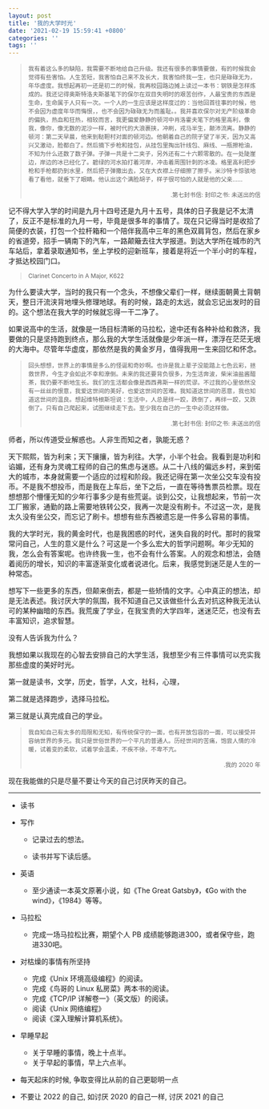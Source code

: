 ```yaml
---
layout: post
title: '我的大学时光'
date: '2021-02-19 15:59:41 +0800'
categories: ''
tags: ''
---
```


> <small>我有着这么多的缺陷，我需要不断地给自己升级。我还有很多的事情要做，有的时候我会觉得有些害怕。人生苦短，我害怕自己来不及长大，我害怕终我一生，也只是碌碌无为，年华虚度。我想起再初一还是初二的时候，我再校园路边摊上读过一本书：钢铁是怎样炼成的。我还记得奥斯特洛夫斯基笔下的保尔在双目失明时的艰苦创作，人最宝贵的东西是生命，生命属于人只有一次。一个人的一生应该是这样度过的：当他回首往事的时候，他不会因为虚度年华而悔恨，，也不会因为碌碌无为而羞耻。。我并喜欢保尔对无产阶级革命的偏执，热血和狂热，相较而言，我更偏爱静静的顿河中肖洛霍夫笔下的格里高利，像我，像你，像无数的泥沙一样，被时代的大浪裹挟，冲刷，戎马半生，颠沛流离。静静的顿河：第二天早晨，他来到鞑靼村对面的顿河边。他朝着自己的院子望了半天，因为又高兴又激动，脸都白了。然后摘下步枪和挂包，从挂包里掏出针线包、麻线、一瓶擦枪油，不知为什么还数了数子弹。子弹一共是十二夹子，另外还有二十六颗零散的。在一处陡崖边，岸边的冰已经化了。碧绿的河水拍打着河岸，冲击着周围针刺的冰凌。格里高利把步枪和手枪都扔到水里，然后把子弹撒出去，又在大衣襟上仔细擦了擦手。米沙特卡惊骇地看了看他，就垂下了眼睛。他认出这个满脸胡子，样子很可怕的人就是他的父亲……</small>
> <div style="text-align: right"><small>.第七封书信: 封印之书: 未送出的信</small></div>

记不得大学入学的时间是九月十四号还是九月十五号，具体的日子我是记不太清了，反正不是标准的九月一号，毕竟是很多年的事情了。现在只记得当时是收拾了简便的衣装，打包一个拉杆箱和一个陪伴我高中三年的黑色双肩背包，然后在家乡的省道旁，招手一辆南下的汽车，一路颠簸去往大学报道。到达大学所在城市的汽车站后，拿着录取通知书，坐上学校的迎新班车，接着是将近一个半小时的车程，才抵达校园门口。

> <small>Clarinet Concerto in A Major, K622</small>

为什么要读大学，当时的我只有一个念头，不想像父辈们一样，继续面朝黄土背朝天，整日汗流浃背地埋头修理地球。有的时候，路走的太远，就会忘记出发时的目的。这个想法在我大学的时候就忘得一干二净了。

如果说高中的生活，就像是一场目标清晰的马拉松，途中还有各种补给和救济，我要做的只是坚持跑到终点，那么我的大学生活就像是少年派一样，漂浮在茫茫无垠的大海中。尽管年华虚度，那依然是我的黄金岁月，值得我用一生来回忆和怀念。

> <small>回头想想，世界上的事情是多么的怪诞和奇妙啊。也许是我上辈子没能踏上七色云彩，拯救世界，今生才会如此不幸和潦倒。未来的我还要背负很多，为生活奔波，柴米油盐酱醋茶，我仍要不断地生长。我们的生活都会像是西西弗斯一样的荒谬。不过我的心里依然没有一丝丝的恨意，我爱这世间的美好，也爱这世间的苦难。我知道这世间的恶意，我也知道这世间的温良。想起维特根斯坦说：生活中，人总是绊一跤，跌倒了，再绊一跤，又跌倒了。只有自己爬起来，试图继续走下去。至少我在自己的一生中必须这样做。</small>
> <div style="text-align: right"><small>.第七封书信: 封印之书: 未送出的信</small></div>

师者，所以传道受业解惑也。人非生而知之者，孰能无惑？

天下熙熙，皆为利来；天下攘攘，皆为利往。大学，小半个社会。我看到是功利和谄媚，还有身为灵魂工程师的自己的焦虑与迷惑。从二十八线的偏远乡村，来到偌大的城市，本身就需要一个适应的过程和阶段。我还记得在第一次坐公交车没有投币。不是我不想投币，而是我在上车后，坐下之后，一直在等待售票员检票。现在想想那个懵懂无知的少年行事多少是有些荒诞。谈到公交，让我想起来，节前一次工厂搬家，通勤的路上需要地铁转公交，我再一次是没有刷卡。不过这一次，是我太久没有坐公交，而忘记了刷卡。想想有些东西被遗忘是一件多么容易的事情。

我的大学时光，我的黄金时代，也是我困惑的时代，迷失自我的时代。那时的我常常问自己，人生的意义是什么？可这是一个多么宏大的哲学问题啊。年少无知的我，怎么会有答案呢。也许终我一生，也不会有什么答案。人的观念和想法，会随着阅历的增长，知识的丰富逐渐变化或者说进化。后来，我感觉到迷茫是人生的一种常态。

想写下一些更多的东西，但颠来倒去，都是一些矫情的文字。心中真正的想法，却是无法表述。我讨厌大学的氛围，我不知道自己又该做些什么去对抗这种我无法认可的某种幽暗的东西。我荒废了学业，在我宝贵的大学四年，迷迷茫茫，也没有去丰富知识，追求智慧。

没有人告诉我为什么？

我想如果以我现在的心智去安排自己的大学生活，我想至少有三件事情可以充实我那些虚度的美好时光。

第一就是读书，文学，历史，哲学，人文，社科，心理，

第二就是选择跑步，选择马拉松。

第三就是认真完成自己的学业。

> <small>我自知自己有太多的局限和无知，有传统保守的一面，也有开放包容的一面，可以接受并容纳世界的多元。我只是世俗世界的一个平凡的普通人。历经世间的苦痛，饱尝人情的冷暖，试着变的柔软，试着学会温柔，不疾不徐，不卑不亢。</small>
> <div style="text-align: right"><small>.我的 2020 年</small></div>

现在我能做的只是尽量不要让今天的自己讨厌昨天的自己。

- - -

- 读书

- 写作

    - 记录过去的想法。

    - 读书并写下读后感。

- 英语

    - 至少通读一本英文原著小说，如《The Great Gatsby》，《Go with the wind》，《1984》等等。

- 马拉松

    - 完成一场马拉松比赛，期望个人 PB 成绩能够跑进300，或者保守些，跑进330吧。

- 对枯燥的事情有所坚持

    - 完成《Unix 环境高级编程》的阅读。
    - 完成《鸟哥的 Linux 私房菜》两本书的阅读。
    - 完成《TCP/IP 详解卷一》（英文版）的阅读。
    - 阅读《Unix 网络编程》
    - 阅读《深入理解计算机系统》。

- 早睡早起
    - 关于早睡的事情，晚上十点半。
    - 关于早起的事情，早上六点半。

- 每天起床的时候, 争取变得比从前的自己更聪明一点

- 不要让 2022 的自己, 如讨厌 2020 的自己一样, 讨厌 2021 的自己
